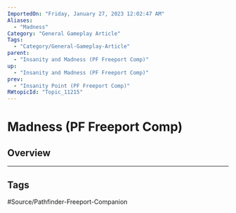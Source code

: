 ```yaml
---
ImportedOn: "Friday, January 27, 2023 12:02:47 AM"
Aliases:
  - "Madness"
Category: "General Gameplay Article"
Tags:
  - "Category/General-Gameplay-Article"
parent:
  - "Insanity and Madness (PF Freeport Comp)"
up:
  - "Insanity and Madness (PF Freeport Comp)"
prev:
  - "Insanity Point (PF Freeport Comp)"
RWtopicId: "Topic_11215"
---
```

# Madness (PF Freeport Comp)
## Overview

---
## Tags
#Source/Pathfinder-Freeport-Companion

